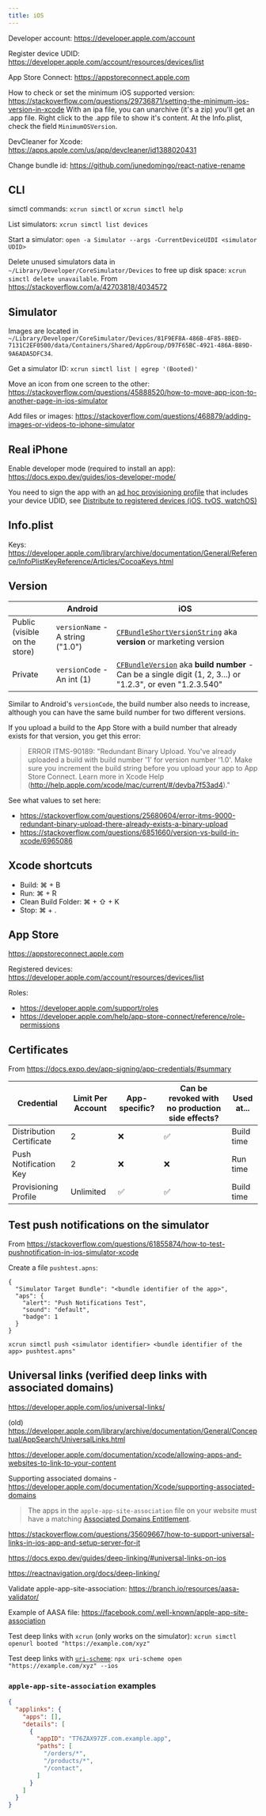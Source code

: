 ```yaml
---
title: iOS
---
```


Developer account: https://developer.apple.com/account

Register device UDID: https://developer.apple.com/account/resources/devices/list

App Store Connect: https://appstoreconnect.apple.com

How to check or set the minimum iOS supported version: https://stackoverflow.com/questions/29736871/setting-the-minimum-ios-version-in-xcode
With an ipa file, you can unarchive (it's a zip) you'll get an .app file. Right click to the .app file to show it's content. At the Info.plist, check the field `MinimumOSVersion`.

DevCleaner for Xcode: https://apps.apple.com/us/app/devcleaner/id1388020431

Change bundle id: https://github.com/junedomingo/react-native-rename

## CLI

simctl commands: `xcrun simctl` or `xcrun simctl help`

List simulators: `xcrun simctl list devices`

Start a simulator: `open -a Simulator --args -CurrentDeviceUIDI <simulator UDID>`

Delete unused simulators data in `~/Library/Developer/CoreSimulator/Devices` to free up disk space: `xcrun simctl delete unavailable`. From https://stackoverflow.com/a/42703818/4034572

## Simulator

Images are located in `~/Library/Developer/CoreSimulator/Devices/81F9EF8A-486B-4F85-8BED-7131C2EF0500/data/Containers/Shared/AppGroup/D97F65BC-4921-486A-B89D-9A6ADA5DFC34`.

Get a simulator ID: `xcrun simctl list | egrep '(Booted)'`

Move an icon from one screen to the other: https://stackoverflow.com/questions/45888520/how-to-move-app-icon-to-another-page-in-ios-simulator

Add files or images: https://stackoverflow.com/questions/468879/adding-images-or-videos-to-iphone-simulator

## Real iPhone

Enable developer mode (required to install an app): https://docs.expo.dev/guides/ios-developer-mode/

You need to sign the app with an [ad hoc provisioning profile](https://help.apple.com/xcode/mac/current/#/dev4335bfd3d) that includes your device UDID, see [Distribute to registered devices (iOS, tvOS, watchOS)](https://help.apple.com/xcode/mac/current/#/dev7ccaf4d3c)

## Info.plist

Keys: https://developer.apple.com/library/archive/documentation/General/Reference/InfoPlistKeyReference/Articles/CocoaKeys.html

## Version

|                               | Android                          | iOS                                                                                                                                                                                                                |
| ----------------------------- | -------------------------------- | ------------------------------------------------------------------------------------------------------------------------------------------------------------------------------------------------------------------ |
| Public (visible on the store) | `versionName` - A string ("1.0") | [`CFBundleShortVersionString`](https://developer.apple.com/documentation/bundleresources/information_property_list/cfbundleshortversionstring) aka **version** or marketing version                                |
| Private                       | `versionCode` - An int (1)       | [`CFBundleVersion`](https://developer.apple.com/documentation/bundleresources/information_property_list/cfbundleversion) aka **build number** - Can be a single digit (1, 2, 3...) or "1.2.3", or even "1.2.3.540" |

Similar to Android's `versionCode`, the build number also needs to increase, although you can have the same build number for two different versions.

If you upload a build to the App Store with a build number that already exists for that version, you get this error:

> ERROR ITMS-90189: "Redundant Binary Upload. You've already uploaded a build with build number '1' for version number '1.0'. Make sure you increment the build string before you upload your app to App Store Connect. Learn more in Xcode Help (http://help.apple.com/xcode/mac/current/#/devba7f53ad4)."

See what values to set here:

- https://stackoverflow.com/questions/25680604/error-itms-9000-redundant-binary-upload-there-already-exists-a-binary-upload
- https://stackoverflow.com/questions/6851660/version-vs-build-in-xcode/6965086

## Xcode shortcuts

- Build: ⌘ + B
- Run: ⌘ + R
- Clean Build Folder: ⌘ + ⇧ + K
- Stop: ⌘ + .

## App Store

https://appstoreconnect.apple.com

Registered devices: https://developer.apple.com/account/resources/devices/list

Roles:

- https://developer.apple.com/support/roles
- https://developer.apple.com/help/app-store-connect/reference/role-permissions

## Certificates

From https://docs.expo.dev/app-signing/app-credentials/#summary

| Credential               | Limit Per Account | App-specific? | Can be revoked with no production side effects? | Used at... |
| ------------------------ | ----------------- | ------------- | ----------------------------------------------- | ---------- |
| Distribution Certificate | 2                 | ❌            | ✅                                              | Build time |
| Push Notification Key    | 2                 | ❌            | ❌                                              | Run time   |
| Provisioning Profile     | Unlimited         | ✅            | ✅                                              | Build time |

## Test push notifications on the simulator

From https://stackoverflow.com/questions/61855874/how-to-test-pushnotification-in-ios-simulator-xcode

Create a file `pushtest.apns`:

```
{
  "Simulator Target Bundle": "<bundle identifier of the app>",
  "aps": {
    "alert": "Push Notifications Test",
    "sound": "default",
    "badge": 1
  }
}
```

```
xcrun simctl push <simulator identifier> <bundle identifier of the app> pushtest.apns"
```

## Universal links (verified deep links with associated domains)

https://developer.apple.com/ios/universal-links/

(old) https://developer.apple.com/library/archive/documentation/General/Conceptual/AppSearch/UniversalLinks.html

https://developer.apple.com/documentation/xcode/allowing-apps-and-websites-to-link-to-your-content

Supporting associated domains - https://developer.apple.com/documentation/Xcode/supporting-associated-domains

> The apps in the `apple-app-site-association` file on your website must have a matching [Associated Domains Entitlement](https://developer.apple.com/documentation/bundleresources/entitlements/com_apple_developer_associated-domains).

https://stackoverflow.com/questions/35609667/how-to-support-universal-links-in-ios-app-and-setup-server-for-it

https://docs.expo.dev/guides/deep-linking/#universal-links-on-ios

https://reactnavigation.org/docs/deep-linking/

Validate apple-app-site-association: https://branch.io/resources/aasa-validator/

Example of AASA file: https://facebook.com/.well-known/apple-app-site-association

Test deep links with `xcrun` (only works on the simulator): `xcrun simctl openurl booted "https://example.com/xyz"`

Test deep links with [`uri-scheme`](https://www.npmjs.com/package/uri-scheme): `npx uri-scheme open "https://example.com/xyz" --ios`

### `apple-app-site-association` examples

```json
{
  "applinks": {
    "apps": [],
    "details": [
      {
        "appID": "T76ZAX97ZF.com.example.app",
        "paths": [
          "/orders/*",
          "/products/*",
          "/contact",
        ]
      }
    ]
  }
}
```
